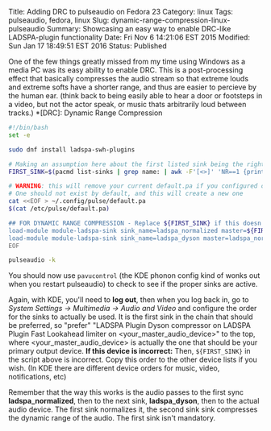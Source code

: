 Title: Adding DRC to pulseaudio on Fedora 23
Category: linux
Tags: pulseaudio, fedora, linux
Slug: dynamic-range-compression-linux-pulseaudio
Summary: Showcasing an easy way to enable DRC-like LADSPA-plugin functionality
Date: Fri Nov  6 14:21:06 EST 2015
Modified: Sun Jan 17 18:49:51 EST 2016
Status: Published

One of the few things greatly missed from my time using Windows as a media PC was
its easy ability to enable DRC. This is a post-processing effect that basically
compresses the audio stream so that extreme louds and extreme softs have a shorter
range, and thus are easier to percieve by the human ear. (think back to being easily
able to hear a door or footsteps in a video, but not the actor speak, or music thats
arbitrarily loud between tracks.)
*[DRC]: Dynamic Range Compression

```bash
#!/bin/bash
set -e

sudo dnf install ladspa-swh-plugins

# Making an assumption here about the first listed sink being the right one
FIRST_SINK=$(pacmd list-sinks | grep name: | awk -F'[<>]' 'NR==1 {print $2}')

# WARNING: this will remove your current default.pa if you configured one
# One should not exist by default, and this will create a new one
cat <<EOF > ~/.config/pulse/default.pa
$(cat /etc/pulse/default.pa)

## FOR DYNAMIC RANGE COMPRESSION - Replace ${FIRST_SINK} if this doesn't work
load-module module-ladspa-sink sink_name=ladspa_normalized master=${FIRST_SINK} plugin=fast_lookahead_limiter_1913 label=fastLookaheadLimiter control=10,0,0.8
load-module module-ladspa-sink sink_name=ladspa_dyson master=ladspa_normalized plugin=dyson_compress_1403 label=dysonCompress control=0,1,0.5,0.99
EOF

pulseaudio -k
```

You should now use `pavucontrol` (the KDE phonon config kind of wonks out when 
you restart pulseaudio) to check to see if the proper sinks are active.

Again, with KDE, you'll need to **log out**, then when you log back in, go to 
*System Settings -> Multimedia -> Audio and Video* and configure the order for 
the sinks to actually be used. It is the first sink in the chain that should be 
preferred, so "prefer" "LADSPA Plugin Dyson compressor on LADSPA Plugin Fast 
Lookahead limiter on <your_master_audio_device>" to the top, where 
<your_master_audio_device> is actually the one that should be your primary output 
device. **If this device is incorrect:** Then, `${FIRST_SINK}` in the script above 
is incorrect. Copy this order to the other device lists if you wish. (In KDE there 
are different device orders for music, video, notifications, etc)

Remember that the way this works is the audio passes to the first sync **ladspa_normalized**, 
then to the next sink, **ladspa_dyson**, then to the actual audio device. The first sink 
normalizes it, the second sink sink compresses the dynamic range of the audio. The first 
sink isn't mandatory.
